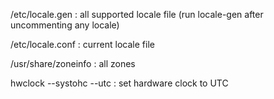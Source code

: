 /etc/locale.gen    : all supported locale file (run locale-gen after
uncommenting any locale)

/etc/locale.conf   : current locale file

/usr/share/zoneinfo   : all zones

hwclock --systohc --utc    : set hardware clock to UTC

